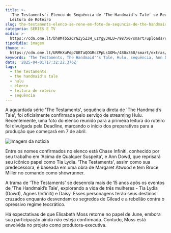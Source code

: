 ```yaml
---
title: >-
  'The Testaments': Elenco de Sequência de 'The Handmaid's Tale' se Reúne para
  Leitura de Roteiro
slug: the-testaments-elenco-se-rene-em-foto-de-sequncia-de-the-handmaids-tale
categoria: SÉRIES E TV
midia: >-
  https://cdn.ome.lt/bh8MTb52CrGZy5ZJH_uzYgy3ALU=/987x0/smart/uploads/conteudo/fotos/02_yFu7EUm.jpg
tipoMidia: imagem
thumb: >-
  https://cdn.ome.lt/URMHXuPdp7UBTaQOGRcZPpLsGOM=/480x360/smart/extras/conteudos/Captura_de_tela_2025-04-01_141138.png
keywords: 'The Testaments, The Handmaid''s Tale, Hulu, sequência, Ann Dowd, Elisabeth Moss'
data: '2025-04-01T17:32:22.376Z'
tags:
  - the testaments
  - the handmaid's tale
  - hulu
  - elenco
  - leitura de roteiro
  - sequência
---
```


A aguardada série 'The Testaments', sequência direta de 'The Handmaid’s Tale', foi oficialmente confirmada pelo serviço de streaming Hulu. Recentemente, uma foto do elenco reunido para a primeira leitura do roteiro foi divulgada pela Deadline, marcando o início dos preparativos para a produção que começará em 7 de abril.

![Imagem da notícia](https://cdn.ome.lt/8DPloGAoSzVOpasdmOze7YxgulM=/fit-in/837x500/smart/uploads/conteudo/fotos/Captura_de_tela_2025-04-01_141335.png)

Entre os nomes confirmados no elenco está Chase Infiniti, conhecido por seu trabalho em 'Acima de Qualquer Suspeita', e Ann Dowd, que reprisará seu icônico papel como Tia Lydia. 'The Testaments', assim como sua predecessora, é baseada em uma obra de Margaret Atwood e tem Bruce Miller no comando como showrunner.

A trama de 'The Testaments' se desenrola mais de 15 anos após os eventos de 'The Handmaid’s Tale', explorando a vida de três mulheres - Tia Lydia (Dowd), Agnes (Infiniti) e Daisy. Esses personagens terão seus destinos cruzados enquanto desvendam os segredos de Gilead e a rebelião contra o opressivo regime teocrático.

Há expectativas de que Elisabeth Moss retorne no papel de June, embora sua participação ainda não esteja confirmada. Contudo, Moss está envolvida no projeto como produtora-executiva.
